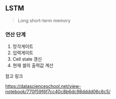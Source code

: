 ## LSTM

> Long short-term memory





### 연산 단계

1. 망각게이트
2. 입력게이트
3. Cell state 갱신
4. 현재 셀의 출력값 계산











참고 링크

https://datascienceschool.net/view-notebook/770f59f6f7cc40c8b6dc98dddd06c6c5/